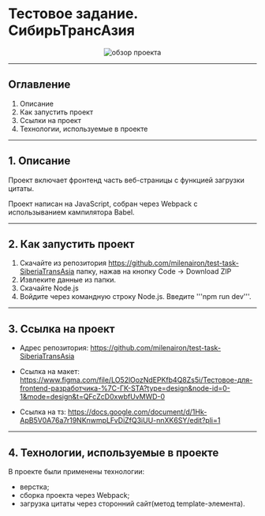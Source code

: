 # Тестовое задание. СибирьТрансАзия

<div align="center">
<img src='/src/images/Обзор-проекта.mp4' alt='обзор проекта'>
</div>

---

## Оглавление

1. Описание
2. Как запустить проект
3. Ссылки на проект
4. Технологии, используемые в проекте

---

## 1. Описание

Проект включает фронтенд часть веб-страницы с функцией загрузки цитаты.

Проект написан на JavaScript, собран через Webpack с использыванием кампилятора Babel.

---

## 2. Как запустить проект

1. Скачайте из репозитория https://github.com/milenairon/test-task-SiberiaTransAsia папку, нажав на кнопку Code → Download ZIP
2. Извлеките данные из папки.
3. Скачайте Node.js
4. Войдите через командную строку Node.js. Введите '''npm run dev'''.

---

## 3. Ссылка на проект

- Адрес репозитория: https://github.com/milenairon/test-task-SiberiaTransAsia

- Ссылка на макет: https://www.figma.com/file/LO52lOozNdEPKfb4Q8Zs5i/Тестовое-для-frontend-разработчика-%7C-ГК-STA?type=design&node-id=0-1&mode=design&t=QFcZcD0xwbfUvMWD-0

- Ссылка на тз: https://docs.google.com/document/d/1Hk-ApB5V0A76a7r19NKnwmpLFvDiZfQ3iUU-nnXK6SY/edit?pli=1

---

## 4. Технологии, используемые в проекте

В проекте были применены технологии:

- верстка;
- сборка проекта через Webpack;
- загрузка цитаты через сторонний сайт(метод template-элемента).
